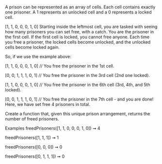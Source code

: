 A prison can be represented as an array of cells. Each cell contains exactly one prisoner. A 1 represents an unlocked cell and a 0 represents a locked cell.

[1, 1, 0, 0, 0, 1, 0]
Starting inside the leftmost cell, you are tasked with seeing how many prisoners you can set free, with a catch. You are the prisoner in the first cell. If the first cell is locked, you cannot free anyone. Each time you free a prisoner, the locked cells become unlocked, and the unlocked cells become locked again.

So, if we use the example above:

[1, 1, 0, 0, 0, 1, 0]
// You free the prisoner in the 1st cell.

[0, 0, 1, 1, 1, 0, 1] 
// You free the prisoner in the 3rd cell (2nd one locked).

[1, 1, 0, 0, 0, 1, 0]
// You free the prisoner in the 6th cell (3rd, 4th, and 5th locked).

[0, 0, 1, 1, 1, 0, 1]
// You free the prisoner in the 7th cell - and you are done!
Here, we have set free 4 prisoners in total.

Create a function that, given this unique prison arrangement, returns the number of freed prisoners.

Examples
freedPrisoners([1, 1, 0, 0, 0, 1, 0]) ➞ 4

freedPrisoners([1, 1, 1]) ➞ 1

freedPrisoners([0, 0, 0]) ➞ 0

freedPrisoners([0, 1, 1, 1]) ➞ 0